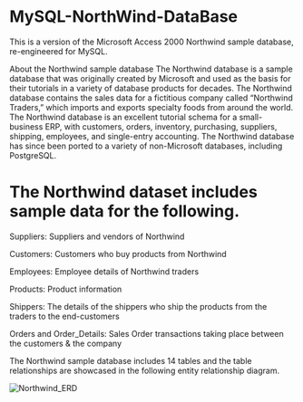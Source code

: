 
 # MySQL-NorthWind-DataBase
 
This is a version of the Microsoft Access 2000 Northwind sample database, re-engineered for MySQL.

About the Northwind sample database
The Northwind database is a sample database that was originally created by Microsoft and used as the basis for their tutorials in a variety of database products for decades. The Northwind database contains the sales data for a fictitious company called “Northwind Traders,” which imports and exports specialty foods from around the world. The Northwind database is an excellent tutorial schema for a small-business ERP, with customers, orders, inventory, purchasing, suppliers, shipping, employees, and single-entry accounting. The Northwind database has since been ported to a variety of non-Microsoft databases, including PostgreSQL.

# The Northwind dataset includes sample data for the following.

Suppliers: Suppliers and vendors of Northwind

Customers: Customers who buy products from Northwind

Employees: Employee details of Northwind traders

Products: Product information

Shippers: The details of the shippers who ship the products from the traders to the end-customers

Orders and Order_Details: Sales Order transactions taking place between the customers & the company

The Northwind sample database includes 14 tables and the table relationships are showcased in the following entity relationship diagram.


![Northwind_ERD](https://user-images.githubusercontent.com/93221488/172057524-0a0ea88b-b89f-44ac-9628-7c3864e1aca0.png)
